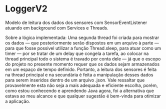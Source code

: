# LoggerV2
Modelo de leitura dos dados dos sensores com SensorEventListener atuando em background com Services e Threads.

Sobre a lógica implementada: Uma segunda thread foi criada para mostrar os dados — que posteriormente serão dispostos em um arquivo à parte — para que fosse possivel utilizar a função Thread.sleep, para atuar como um timer — por se tratar de um delay que congela a tarefa, ao colocar na thread principal todo o sistema é travado por conta dele — já que o escopo do projeto no presente momento requer que os dados sejam armazenados em um espaço de tempo definido. Portanto, a leitura dos sensores é feita na thread principal e na secundária é feita a manipulação desses dados para serem inseridos dentro de um arquivo .json. Vale ressaltar que provavelmente esta não seja a mais adequada e eficiente escolha, porém, como estou conhecendo e aprendendo Java agora, foi a alternativa que estava ao meu alcance e que qualquer sugestão é bem-vinda para otimizar a aplicação.
